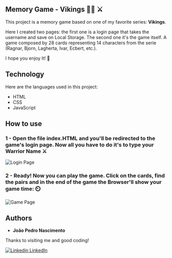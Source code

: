 ## Memory Game - Vikings 👨‍💻 ⚔️

This project is a memory game based on one of my favorite series: **Vikings**.

Here I created two pages: the first one is a login page that takes the username and save on Local Storage. The second one it's the game itself. A game composed by 28 cards representing 14 characters from the serie (Ragnar, Bjorn, Lagherta, Ivar, Ecbert, etc.).

I hope you enjoy It! :slightly_smiling_face:


## Technology 

Here are the languages used in this project:

* HTML
* CSS
* JavaScript

## How to use

### 1 - Open the file index.HTML and you'll be redirected to the game's login page. Now all you have to do it's to type your Warrior Name ⚔️

![Login Page](https://github.com/joaopedronm/Memory-Game)

### 2 - Ready! Now you can play the game. Click on the cards, find the pairs and in the end of the game the Browser'll show your game time: ⏲️

![Game Page](https://github.com/joaopedronm/Memory-Game)

  ## Authors

  * **João Pedro Nascimento** 

  Thanks to visiting me and good coding!
  
  [![Linkedin](https://i.stack.imgur.com/gVE0j.png) LinkedIn](https://www.linkedin.com/in/joaopedronascimento/)